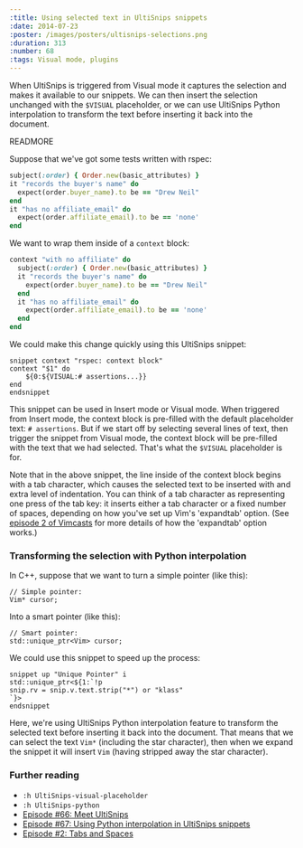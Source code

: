 ```yaml
---
:title: Using selected text in UltiSnips snippets
:date: 2014-07-23
:poster: /images/posters/ultisnips-selections.png
:duration: 313
:number: 68
:tags: Visual mode, plugins
---
```


When UltiSnips is triggered from Visual mode it captures the selection and makes it available to our snippets. We can then insert the selection unchanged with the `$VISUAL` placeholder, or we can use UltiSnips Python interpolation to transform the text before inserting it back into the document.

READMORE

Suppose that we've got some tests written with rspec:

```ruby
subject(:order) { Order.new(basic_attributes) }
it "records the buyer's name" do
  expect(order.buyer_name).to be == "Drew Neil"
end
it "has no affiliate_email" do
  expect(order.affiliate_email).to be == 'none'
end
```

We want to wrap them inside of a `context` block:

```ruby
context "with no affiliate" do
  subject(:order) { Order.new(basic_attributes) }
  it "records the buyer's name" do
    expect(order.buyer_name).to be == "Drew Neil"
  end
  it "has no affiliate_email" do
    expect(order.affiliate_email).to be == 'none'
  end
end
```

We could make this change quickly using this UltiSnips snippet:

    snippet context "rspec: context block"
    context "$1" do
    	${0:${VISUAL:# assertions...}}
    end
    endsnippet

This snippet can be used in Insert mode or Visual mode. When triggered from Insert mode, the context block is pre-filled with the default placeholder text: `# assertions`. But if we start off by selecting several lines of text, then trigger the snippet from Visual mode, the context block will be pre-filled with the text that we had selected. That's what the `$VISUAL` placeholder is for.

Note that in the above snippet, the line inside of the context block begins with a tab character, which causes the selected text to be inserted with and extra level of indentation. You can think of a tab character as representing one press of the tab key: it inserts either a tab character or a fixed number of spaces, depending on how you've set up Vim's 'expandtab' option. (See [episode 2 of Vimcasts][2] for more details of how the 'expandtab' option works.)

### Transforming the selection with Python interpolation

In C++, suppose that we want to turn a simple pointer (like this):

    // Simple pointer:
    Vim* cursor;

Into a smart pointer (like this):

    // Smart pointer:
    std::unique_ptr<Vim> cursor;

We could use this snippet to speed up the process:

    snippet up "Unique Pointer" i
    std::unique_ptr<${1:`!p
    snip.rv = snip.v.text.strip("*") or "klass"
    `}>
    endsnippet

Here, we're using UltiSnips Python interpolation feature to transform the selected text before inserting it back into the document. That means that we can select the text `Vim*` (including the star character), then when we expand the snippet it will insert `Vim` (having stripped away the star character).

### Further reading

* `:h UltiSnips-visual-placeholder`
* `:h UltiSnips-python`
* [Episode #66: Meet UltiSnips][66]
* [Episode #67: Using Python interpolation in UltiSnips snippets][67]
* [Episode #2: Tabs and Spaces][2]

[2]: /e/2
[66]: /e/66
[67]: /e/67
